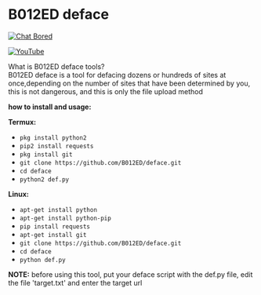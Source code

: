 # B012ED deface

[![Chat Bored](https://img.shields.io/badge/Chat-B012ED-738BD7.svg?style=for-the-badge)](https://b012ed.github.io/chat.html) 

[![YouTube](https://img.shields.io/badge/endpoint?url=https://b012ed.github.io/B012ED.json&style=?style=for-the-badge&logo=youtube)](https://youtu.be/dSrue-pVzno) 

What is B012ED deface tools?<br>
B012ED deface is a tool for defacing dozens or hundreds of sites at once,depending on the number
of sites that have been determined by you, this is not dangerous, and this is only the file upload method<br>

**how to install and usage:**

**Termux:**
* `pkg install python2`
* `pip2 install requests`
* `pkg install git`
* `git clone https://github.com/B012ED/deface.git`
* `cd deface`
* `python2 def.py`

**Linux:**
* `apt-get install python`
* `apt-get install python-pip`
* `pip install requests`
* `apt-get install git`
* `git clone https://github.com/B012ED/deface.git`
* `cd deface`
* `python def.py`

**NOTE:** before using this tool, put your deface script with the def.py file, edit the file 'target.txt' and enter the target url


